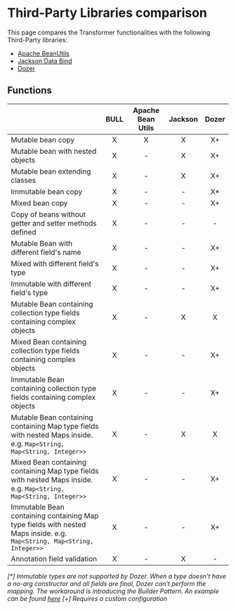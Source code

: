 <head>
    <title>Third Party Library comparison</title>
</head>

# Third-Party Libraries comparison

This page compares the Transformer functionalities with the following Third-Party libraries:

* [Apache BeanUtils](http://commons.apache.org/proper/commons-beanutils/)
* [Jackson Data Bind](https://github.com/FasterXML/jackson-databind)
* [Dozer](http://dozer.sourceforge.net/)

## Functions

|                                                                                                                         | **BULL** | **Apache Bean Utils** | **Jackson** | **Dozer** |
|:------------------------------------------------------------------------------------------------------------------------|:--------:|:---------------------:|:-----------:|:---------:|
| Mutable bean copy                                                                                                       |    X     |           X           |      X      |    X+     |
| Mutable bean with nested objects                                                                                        |    X     |           -           |      X      |    X+     |
| Mutable bean extending classes                                                                                          |    X     |           -           |      X      |    X+     |
| Immutable bean copy                                                                                                     |    X     |           -           |      -      |    X*     |
| Mixed bean copy                                                                                                         |    X     |           -           |      -      |    X+     |
| Copy of beans without getter and setter methods defined                                                                 |    X     |           -           |      -      |     -     |
| Mutable Bean with different field's name                                                                                |    X     |           -           |      -      |    X+     |
| Mixed with different field's type                                                                                       |    X     |           -           |      -      |    X+     |
| Immutable with different field's type                                                                                   |    X     |           -           |      -      |    X+     |
| Mutable Bean containing collection type fields containing complex objects                                               |    X     |           -           |      X      |     X     |
| Mixed Bean containing collection type fields containing complex objects                                                 |    X     |           -           |      -      |    X+     |
| Immutable Bean containing collection type fields containing complex objects                                             |    X     |           -           |      -      |    X+     |
| Mutable Bean containing containing Map type fields with nested Maps inside.  e.g. `Map<String, Map<String, Integer>>`   |    X     |           -           |      X      |     X     |
| Mixed Bean containing containing Map type fields with nested Maps inside.  e.g. `Map<String, Map<String, Integer>>`     |    X     |           -           |      -      |    X+     |
| Immutable Bean containing containing Map type fields with nested Maps inside.  e.g. `Map<String, Map<String, Integer>>` |    X     |           -           |      -      |    X+     |
| Annotation field validation                                                                                             |    X     |           -           |      X      |     -     |

_[*] Immutable types are not supported by Dozer. When a type doesn't have a no-arg constructor and all fields are final, Dozer can't perform the mapping.
The workaround is introducing the Builder Pattern. An example can be found [here](http://codeslut.blogspot.com/2010/05/mapping-immutable-value-objects-with.html)_
_[+] Requires a custom configuration_
